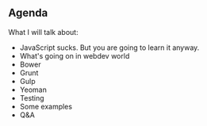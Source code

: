 ##  Agenda

What I will talk about:

+ JavaScript sucks. But you are going to learn it anyway.
+ What's going on in webdev world
+ Bower
+ Grunt
+ Gulp
+ Yeoman
+ Testing
+ Some examples
+ Q&A

